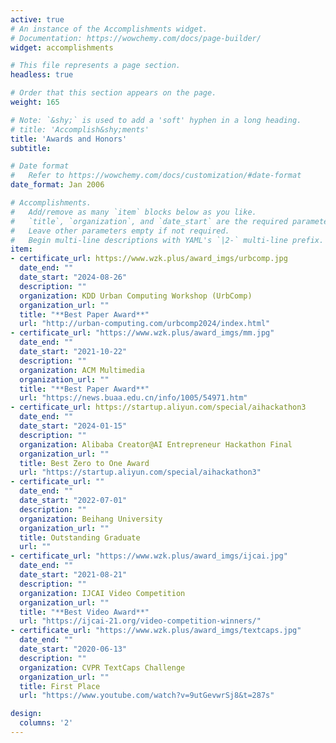```yaml
---
active: true
# An instance of the Accomplishments widget.
# Documentation: https://wowchemy.com/docs/page-builder/
widget: accomplishments

# This file represents a page section.
headless: true

# Order that this section appears on the page.
weight: 165

# Note: `&shy;` is used to add a 'soft' hyphen in a long heading.
# title: 'Accomplish&shy;ments'
title: 'Awards and Honors'
subtitle:

# Date format
#   Refer to https://wowchemy.com/docs/customization/#date-format
date_format: Jan 2006

# Accomplishments.
#   Add/remove as many `item` blocks below as you like.
#   `title`, `organization`, and `date_start` are the required parameters.
#   Leave other parameters empty if not required.
#   Begin multi-line descriptions with YAML's `|2-` multi-line prefix.
item:
- certificate_url: https://www.wzk.plus/award_imgs/urbcomp.jpg
  date_end: ""
  date_start: "2024-08-26"
  description: ""
  organization: KDD Urban Computing Workshop (UrbComp)
  organization_url: ""
  title: "**Best Paper Award**"
  url: "http://urban-computing.com/urbcomp2024/index.html"
- certificate_url: "https://www.wzk.plus/award_imgs/mm.jpg"
  date_end: ""
  date_start: "2021-10-22"
  description: ""
  organization: ACM Multimedia
  organization_url: ""
  title: "**Best Paper Award**"
  url: "https://news.buaa.edu.cn/info/1005/54971.htm"
- certificate_url: https://startup.aliyun.com/special/aihackathon3
  date_end: ""
  date_start: "2024-01-15"
  description: ""
  organization: Alibaba Creator@AI Entrepreneur Hackathon Final
  organization_url: ""
  title: Best Zero to One Award
  url: "https://startup.aliyun.com/special/aihackathon3"
- certificate_url: ""
  date_end: ""
  date_start: "2022-07-01"
  description: ""
  organization: Beihang University
  organization_url: ""
  title: Outstanding Graduate
  url: ""
- certificate_url: "https://www.wzk.plus/award_imgs/ijcai.jpg"
  date_end: ""
  date_start: "2021-08-21"
  description: ""
  organization: IJCAI Video Competition
  organization_url: ""
  title: "**Best Video Award**"
  url: "https://ijcai-21.org/video-competition-winners/"
- certificate_url: "https://www.wzk.plus/award_imgs/textcaps.jpg"
  date_end: ""
  date_start: "2020-06-13"
  description: ""
  organization: CVPR TextCaps Challenge
  organization_url: ""
  title: First Place
  url: "https://www.youtube.com/watch?v=9utGevwrSj8&t=287s"

design:
  columns: '2' 
---
```


